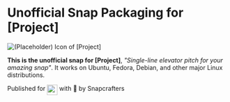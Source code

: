 # Unofficial Snap Packaging for [Project]
<!--
	Use the Staticaly service for easy access to in-repo pictures:
	https://www.staticaly.com/
-->
![(Placeholder) Icon of [Project]](https://cdn.staticaly.com/gh/Lin-Buo-Ren/snapcrafters-template-plus/bea3bc56/snap/gui/my-awesome-app.png "(Placeholder) Icon of [Project]")

**This is the unofficial snap for [Project]**, *"Single-line elevator pitch for your amazing snap"*. It works on Ubuntu, Fedora, Debian, and other major Linux distributions.

<!-- Uncomment and modify this when you are provided a build status badge
[![Build Status Badge of the `my-awesome-app` Snap](https://build.snapcraft.io/badge/_repo_owner_id_/_repo_name_id_.svg "Build Status of the `my-awesome-app` snap")](https://build.snapcraft.io/user/_repo_owner_id_/_repo_name_id_)
-->

<!-- Uncomment and modify this when you have a screenshot
![Screenshot of the Snapped Application](local/screenshots/screenshot.png "Screenshot of the Snapped Application")
-->

Published for <img src="http://anything.codes/slack-emoji-for-techies/emoji/tux.png" align="top" width="24" /> with 💝 by Snapcrafters

<!-- Uncomment and modify this when you have published the snap to the Snap Store
## Installation
([Don't have snapd installed?](https://snapcraft.io/docs/core/install))

### In Terminal
    # Install Snap #
    sudo snap install --channel=edge --devmode my-awesome-app
    #sudo snap install --channel=beta my-awesome-app
    #sudo snap install my-awesome-app
    
    # Connect the Snap to Required Interfaces #
    ## _plug_name_: Reasoning of connecting _plug_name_ ##
    sudo snap connect my-awesome-app:_plug_name_
    
    # Connect the Snap to Optional Interfaces #
    ## _plug_name_: Reasoning of connecting _plug_name_ ##
    sudo snap connect my-awesome-app:_plug_name_

### The Graphical Way
[![Get it from the Snap Store](https://snapcraft.io/static/images/badges/en/snap-store-black.svg)](https://snapcraft.io/my-awesome-app)
-->

<!-- Uncomment when you have test results
## What is Working
* [A list of functionallities that are verified working]

## What is NOT Working...yet 
Check out the [issue tracker](https://github.com/_repo_owner_id_/_repo_name_id_/issues) for known issues.

## What is NOT Tested...yet
Anything not listed in "What is Working" and "What is NOT Working...yet" sections.
-->

<!-- Uncomment when you have initialized the URLs
## Support
* Report issues regarding using this snap to the issue tracker:  
  <https://github.com/_repo_owner_id_/_repo_name_id_/issues>
* You may also post on the Snapcraft Forum, under the `snap` topic category:  
  <https://forum.snapcraft.io/c/snap>
-->
